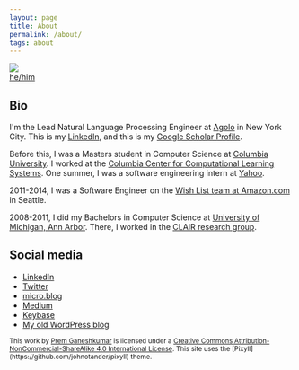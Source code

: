 ```yaml
---
layout: page
title: About
permalink: /about/
tags: about
---
```


<img class="img" src="http://gravatar.com/avatar/78d39db54dc3d3c93159454e257185ea?s=80">
<br />
<a href="https://pronouns.me/he">he/him</a>

## Bio

I'm the Lead Natural Language Processing Engineer at [Agolo](http://agolo.com/) in New York City. This is my <a href="http://www.linkedin.com/in/pgkmr" rel="me">LinkedIn</a>, and this is my <a href="https://scholar.google.com/citations?hl=en&view_op=list_works&gmla=AJsN-F41alnNFrAO2zZnC_j5WPd8xSWpQaKHGifWWgg6Z2WYJjM_OXHErXWEY-eFY-84Wv8XYKEJRjSnUSvBviRaDAfpPr5ESQ&user=ewXjGD4AAAAJ" rel="me">Google Scholar Profile</a>.

Before this, I was a Masters student in Computer Science at [Columbia University](http://columbia.edu/). I worked at the [Columbia Center for Computational Learning Systems](https://www.cs.columbia.edu/areas/speech/). One summer, I was a software engineering intern at [Yahoo](https://www.yahoo.com/).

2011-2014, I was a Software Engineer on the [Wish List team at Amazon.com](http://amazon.com/wishlist) in Seattle.

2008-2011, I did my Bachelors in Computer Science at [University of Michigan, Ann Arbor](http://umich.edu/). There, I worked in the [CLAIR research group](http://clairlib.org/).

## Social media

* <a href="https://www.linkedin.com/in/prem-ganeshkumar-6a3a2318" rel="me">LinkedIn</a>
* <a href="http://twitter.com/premgane" rel="me">Twitter</a>
* <a href="http://pgkr.net" rel="me">micro.blog</a>
* <a href="https://medium.com/@pgkr" rel=
"me">Medium</a>
* <a href="https://keybase.io/pgkr" rel="me">Keybase</a>
* [My old WordPress blog](http://premgane.wordpress.com)

<small>
This work by <a xmlns:cc="http://creativecommons.org/ns#" href="http://premgkumar.com" property="cc:attributionName" rel="cc:attributionURL">Prem Ganeshkumar</a> is licensed under a <a rel="license" href="http://creativecommons.org/licenses/by-nc-sa/4.0/">Creative Commons Attribution-NonCommercial-ShareAlike 4.0 International License</a>. This site uses the [Pixyll](https://github.com/johnotander/pixyll) theme. 
</small>